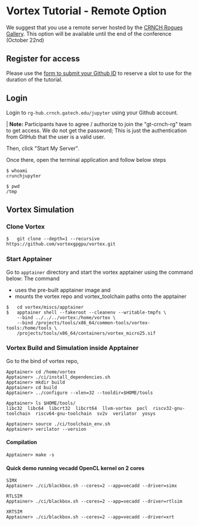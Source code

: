 # Vortex Tutorial - Remote Option

We suggest that you use a remote server hosted by the [CRNCH Rogues Gallery](https://crnch-rg.cc.gatech.edu/). This option will be available until the end of the conference (October 22nd)

## Register for access
Please use the [form to submit your Github ID](https://forms.office.com/r/CynuGzyeDD) to reserve a slot to use for the duration of the tutorial.

## Login
Login to `rg-hub.crnch.gatech.edu/jupyter` using your Github account.

 | **Note:** Participants have to agree / authorize to join the "gt-crnch-rg" team to get access. We do not get the password; This is just the authentication from GitHub that the user is a valid user.

Then, click "Start My Server".

Once there, open the terminal application and follow below steps
```
$ whoami
crunchjupyter

$ pwd
/tmp
```

##  Vortex Simulation

### Clone Vortex
```
$	git clone --depth=1 --recursive https://github.com/vortexgpgpu/vortex.git

```

### Start Apptainer

Go to `apptainer` directory and start the vortex apptainer using the command below:
The command 
* uses the pre-built apptainer image and 
* mounts the vortex repo and vortex_toolchain paths onto the apptainer

```
$   cd vortex/miscs/apptainer
$   apptainer shell --fakeroot --cleanenv --writable-tmpfs \
    --bind ../../../vortex:/home/vortex \
    --bind /projects/tools/x86_64/common-tools/vortex-tools:/home/tools \
    /projects/tools/x86_64/containers/vortex_micro25.sif
```

### Vortex Build and Simulation inside Apptainer

Go to the bind of vortex repo,
```
Apptainer> cd /home/vortex
Apptainer> ./ci/install_dependencies.sh
Apptainer> mkdir build
Apptainer> cd build
Apptainer> ../configure --xlen=32 --tooldir=$HOME/tools

Apptainer> ls $HOME/tools/
libc32  libc64  libcrt32  libcrt64  llvm-vortex  pocl  riscv32-gnu-toolchain  riscv64-gnu-toolchain  sv2v  verilator  yosys

Apptainer> source ./ci/toolchain_env.sh
Apptainer> verilator --version
```

#### Compilation
```
Apptainer> make -s
```

#### Quick demo running vecadd OpenCL kernel on 2 cores

```
SIMX
Apptainer> ./ci/blackbox.sh --cores=2 --app=vecadd --driver=simx

RTLSIM
Apptainer> ./ci/blackbox.sh --cores=2 --app=vecadd --driver=rtlsim

XRTSIM
Apptainer> ./ci/blackbox.sh --cores=2 --app=vecadd --driver=xrt
```
